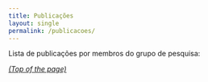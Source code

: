 ```yaml
---
title: Publicações 
layout: single
permalink: /publicacoes/
---
```


<bibtex src="/assets/bibs/pablo_barros.bib"></bibtex>

<script type="text/javascript" src="https://cdn.jsdelivr.net/gh/pcooksey/bibtex-js@1.0.0/src/bibtex_js.js"></script>

<style>
	    bibtex { display: none; }
	    .searchbar { margin-left:0px;}
	    #bibtex_errors { margin-top:10px; color: red;}
	    h1.header {margin-left:8px;}
	    h1.YEAR { font-size: 17px; font-weight: bold; display: inline; margin-left:8px;}


</style>

Lista de publicações por membros do grupo de pesquisa:


<div class="bibtex_structure">
    <div class="group year" extra="ASC number">
        <a href="#top" style="display: inline"><em>(Top of the page)</em></a>
        <div style="padding-bottom:10px;"></div>
        <div class="sort journal" extra="ASC string">
            <div class="templates"></div>
        </div>
    </div>
</div>


<div id="bibtex_display">
</div>

